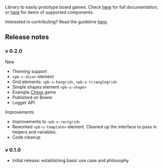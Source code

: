 Library to easily prototype board games. Check [here](https://garysoed.github.com/protoboard) for
full documentation, or [here](https://garysoed.github.com/protoboard/ex/all/index.html) for demo of
supported components.

Interested in contributing? Read the guideline [here](./CONTRIBUTING.md).

## Release notes
### v 0.2.0
New
- Theming support
- `<pb-c-dice>` element
- Grid elements: `<pb-s-hexgrid>`, `<pb-s-trianglegrid>`
- Simple shapes element `<pb-u-shape>`
- Example [Chess](https://github.com/garysoed/protoboard-chess) game
- Published on Bower
- Logger API

Improvements
- Improvements to `<pb-s-rectgrid>`
- Reworked `<pb-u-template>` element. Cleaned up the interface to pass in helpers and variables.
- Code cleanup

### v 0.1.0
- Initial release: establishing basic use case and philosophy

